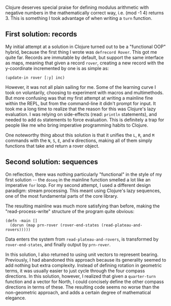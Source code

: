 Clojure deserves special praise for defining modulus arithmetic with negative numbers in the mathematically correct way, i.e. (mod -1 4) returns 3. This is something I took advantage of when writing a `turn` function.


First solution: records
-----------------------

My initial attempt at a solution in Clojure turned out to be a "functional OOP" hybrid, because the first thing I wrote was `defrecord Rover`. This got me quite far. Records are immutable by default, but support the same interface as maps, meaning that given a record `rover`, creating a new record with the y-coordinate incremented by one is as simple as:

    (update-in rover [:y] inc)

However, it was not all plain sailing for me. Some of the learning curve I took on voluntarily, choosing to experiment with macros and multimethods. But more confusing was that my first attempt at writing a mainline fine within the REPL, but from the command-line it didn't prompt for input. It took me a long time to realize that the reason for this was Clojure's lazy evaluation. I was relying on side-effects (read: `println` statements), and needed to add `do` statements to force evaluation. This is definitely a trap for people like me who bring imperative programming habits to Clojure.

One noteworthy thing about this solution is that it unifies the `L`, `R`, and `M` commands with the `N`, `S`, `E`, and `W` directions, making all of them simply functions that take and return a rover object.


Second solution: sequences
--------------------------

On reflection, there was nothing particularly "functional" in the style of my first solution -- the `doseq` in the mainline function smelled a lot like an imperative `for` loop. For my second attempt, I used a different design paradigm: stream processing. This meant using Clojure's lazy sequences, one of the most fundamental parts of the core library.

The resulting mainline was much more satisfying than before, making the "read-process-write" structure of the program quite obvious:

    (defn -main []
      (dorun (map prn-rover (rover-end-states (read-plateau-and-rovers)))))

Data enters the system from `read-plateau-and-rovers`, is transformed by `rover-end-states`, and finally output by `prn-rover`.

In this solution, I also returned to using unit vectors to represent bearing. Previously, I had abandoned this approach because its generality seemed to add nothing but extra complexity. Instead of defining rotation in geometric terms, it was usually easier to just cycle through the four compass directions. In this solution, however, I realized that given a `quarter-turn` function and a vector for North, I could concisely define the other compass directions in terms of these. The resulting code seems no worse than the non-geometric approach, and adds a certain degree of mathematical elegance.
